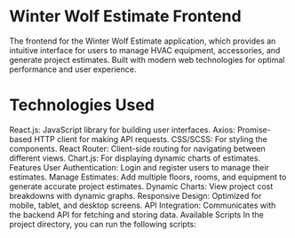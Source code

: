 # Winter Wolf Estimate Frontend
The frontend for the Winter Wolf Estimate application, which provides an intuitive interface for users to manage HVAC equipment, accessories, and generate project estimates. Built with modern web technologies for optimal performance and user experience.

# Technologies Used
React.js: JavaScript library for building user interfaces.
Axios: Promise-based HTTP client for making API requests.
CSS/SCSS: For styling the components.
React Router: Client-side routing for navigating between different views.
Chart.js: For displaying dynamic charts of estimates.
Features
User Authentication: Login and register users to manage their estimates.
Manage Estimates: Add multiple floors, rooms, and equipment to generate accurate project estimates.
Dynamic Charts: View project cost breakdowns with dynamic graphs.
Responsive Design: Optimized for mobile, tablet, and desktop screens.
API Integration: Communicates with the backend API for fetching and storing data.
Available Scripts
In the project directory, you can run the following scripts:

